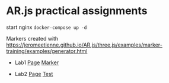 # AR.js practical assignments

start nginx <code>docker-compose up -d</code>

Markers created with https://jeromeetienne.github.io/AR.js/three.js/examples/marker-training/examples/generator.html

- Lab1
  [Page](https://dmytrys.github.io/methods-of-synthesis-of-virtual-reality/labs/lab1/)
  [Marker](https://dmytrys.github.io/methods-of-synthesis-of-virtual-reality/labs/lab1/markers/dmytrys-marker.png)

- Lab2
  [Page](https://dmytrys.github.io/methods-of-synthesis-of-virtual-reality/labs/lab2/index.html)
  [Test](https://dmytrys.github.io/methods-of-synthesis-of-virtual-reality/labs/lab2/test.html)
